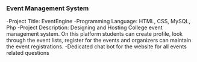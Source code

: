### Event Management System
-Project Title: EventEngine 
-Programming Language: HTML, CSS, MySQL, Php
-Project Description: Designing and Hosting College event management system. On this platform students can create profile, look through the event lists, register for the events and organizers can maintain the event registrations.
-Dedicated chat bot for the website for all events related questions
